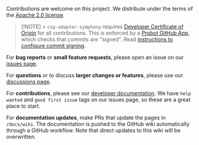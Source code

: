 Contributions are welcome on this project. We distribute under the terms of the [Apache 2.0 license](https://github.com/Point72/csp-adapter-symphony/blob/main/LICENSE).

> \[!NOTE\] > `csp-adapter-symphony` requires [Developer Certificate of Origin](https://en.wikipedia.org/wiki/Developer_Certificate_of_Origin) for all contributions.
> This is enforced by a [Probot GitHub App](https://probot.github.io/apps/dco/), which checks that commits are "signed".
> Read [instructions to configure commit signing](Local-Development-Setup#configure-commit-signing).

For **bug reports** or **small feature requests**, please open an issue on our [issues page](https://github.com/Point72/csp-adapter-symphony/issues).

For **questions** or to discuss **larger changes or features**, please use our [discussions page](https://github.com/Point72/csp-adapter-symphony/discussions).

For **contributions**, please see our [developer documentation](Local-Development-Setup). We have `help wanted` and `good first issue` tags on our issues page, so these are a great place to start.

For **documentation updates**, make PRs that update the pages in `/docs/wiki`. The documentation is pushed to the GitHub wiki automatically through a GitHub workflow. Note that direct updates to this wiki will be overwritten.
